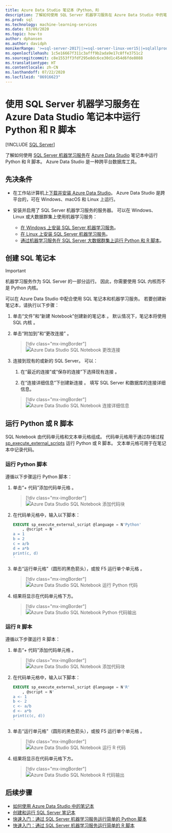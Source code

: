 ```yaml
---
title: Azure Data Studio 笔记本（Python、R）
description: 了解如何使用 SQL Server 机器学习服务在 Azure Data Studio 中的笔记本中运行 Python 和 R 脚本。
ms.prod: sql
ms.technology: machine-learning-services
ms.date: 03/09/2020
ms.topic: how-to
author: dphansen
ms.author: davidph
monikerRange: '>=sql-server-2017||>=sql-server-linux-ver15||=sqlallproducts-allversions'
ms.openlocfilehash: 1c5e16667f311c3afff9b2ada9e17c8ffe3751c2
ms.sourcegitcommit: c8e1553ff3fdf295e8dc6ce30d1c454d6fde8088
ms.translationtype: HT
ms.contentlocale: zh-CN
ms.lasthandoff: 07/22/2020
ms.locfileid: "86916623"
---
```

# <a name="run-python-and-r-scripts-in-azure-data-studio-notebooks-with-sql-server-machine-learning-services"></a>使用 SQL Server 机器学习服务在 Azure Data Studio 笔记本中运行 Python 和 R 脚本
 [!INCLUDE [SQL Server](../../includes/applies-to-version/sqlserver.md)]

了解如何使用 [SQL Server 机器学习服务](../sql-server-machine-learning-services.md)在 [Azure Data Studio](https://docs.microsoft.com/sql/azure-data-studio/what-is) 笔记本中运行 Python 和 R 脚本。 Azure Data Studio 是一种跨平台数据库工具。

## <a name="prerequisites"></a>先决条件

- 在工作站计算机上[下载并安装 Azure Data Studio](https://docs.microsoft.com/sql/azure-data-studio/download-azure-data-studio)。 Azure Data Studio 是跨平台的，可在 Windows、macOS 和 Linux 上运行。

- 安装并启用了 SQL Server 机器学习服务的服务器。 可以在 Windows、Linux 或大数据群集上使用机器学习服务：

  - [在 Windows 上安装 SQL Server 机器学习服务](sql-machine-learning-services-windows-install.md)。
  - [在 Linux 上安装 SQL Server 机器学习服务](../../linux/sql-server-linux-setup-machine-learning.md)。
  - [通过机器学习服务在 SQL Server 大数据群集上运行 Python 和 R 脚本](../../big-data-cluster/machine-learning-services.md)。

## <a name="create-a-sql-notebook"></a>创建 SQL 笔记本

> [!IMPORTANT]
> 机器学习服务作为 SQL Server 的一部分运行。 因此，你需要使用 SQL 内核而不是 Python 内核。

可以在 Azure Data Studio 中配合使用 SQL 笔记本和机器学习服务。 若要创建新笔记本，请执行以下步骤：

1. 单击“文件”和“新建 Notebook”创建新的笔记本   。 默认情况下，笔记本将使用 SQL 内核  。

1. 单击“附加到”和“更改连接”   。 

    > [!div class="mx-imgBorder"]
    > ![Azure Data Studio SQL Notebook 更改连接](media/ads-attach-to-connection.png)
    
1. 连接到现有的或新的 SQL Server。 可以：

    1. 在“最近的连接”或“保存的连接”下选择现有连接   。

    1. 在“连接详细信息”下创建新连接  。 填写 SQL Server 和数据库的连接详细信息。

    > [!div class="mx-imgBorder"]
    > ![Azure Data Studio SQL Notebook 连接详细信息](media/ads-connection-details.png)  

## <a name="run-python-or-r-scripts"></a>运行 Python 或 R 脚本

SQL Notebook 由代码单元格和文本单元格组成。 代码单元格用于通过存储过程 [sp_execute_external_scripts](../../relational-databases/system-stored-procedures/sp-execute-external-script-transact-sql.md) 运行 Python 或 R 脚本。 文本单元格可用于在笔记本中记录代码。

### <a name="run-a-python-script"></a>运行 Python 脚本

遵循以下步骤运行 Python 脚本：

1. 单击“+ 代码”添加代码单元格  。

    > [!div class="mx-imgBorder"]
    > ![Azure Data Studio SQL Notebook 添加代码块](media/ads-add-code.png)  

1. 在代码单元格中，输入以下脚本：

    ```sql
    EXECUTE sp_execute_external_script @language = N'Python'
        , @script = N'
    a = 1
    b = 2
    c = a/b
    d = a*b
    print(c, d)
    '
    ```

1. 单击“运行单元格”（圆形的黑色箭头），或按 F5 运行单个单元格   。

    > [!div class="mx-imgBorder"]
    > ![Azure Data Studio SQL Notebook 运行 Python 代码](media/ads-run-python.png)  

1. 结果将显示在代码单元格下方。

    > [!div class="mx-imgBorder"]
    > ![Azure Data Studio SQL Notebook Python 代码输出](media/ads-run-python-output.png)  

### <a name="run-an-r-script"></a>运行 R 脚本

遵循以下步骤运行 R 脚本：

1. 单击“+ 代码”添加代码单元格  。

    > [!div class="mx-imgBorder"]
    > ![Azure Data Studio SQL Notebook 添加代码块](media/ads-add-code.png)  

1. 在代码单元格中，输入以下脚本：

    ```sql
    EXECUTE sp_execute_external_script @language = N'R'
        , @script = N'
    a <- 1
    b <- 2
    c <- a/b
    d <- a*b
    print(c(c, d))
    '
    ```

1. 单击“运行单元格”（圆形的黑色箭头），或按 F5 运行单个单元格   。

    > [!div class="mx-imgBorder"]
    > ![Azure Data Studio SQL Notebook 运行 R 代码](media/ads-run-r.png)  

1. 结果将显示在代码单元格下方。

    > [!div class="mx-imgBorder"]
    > ![Azure Data Studio SQL Notebook R 代码输出](media/ads-run-r-output.png)  

## <a name="next-steps"></a>后续步骤

- [如何使用 Azure Data Studio 中的笔记本](../../azure-data-studio/notebooks-guidance.md)
- [创建和运行 SQL Server 笔记本](../../azure-data-studio/notebooks-tutorial-sql-kernel.md)
- [快速入门：通过 SQL Server 机器学习服务运行简单的 Python 脚本](../tutorials/quickstart-python-create-script.md)
- [快速入门：通过 SQL Server 机器学习服务运行简单的 R 脚本](../tutorials/quickstart-r-create-script.md)
